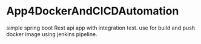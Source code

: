 # App4DockerAndCICDAutomation
simple spring boot Rest api app with integration test. use for build and push docker image using jenkins pipeline.
